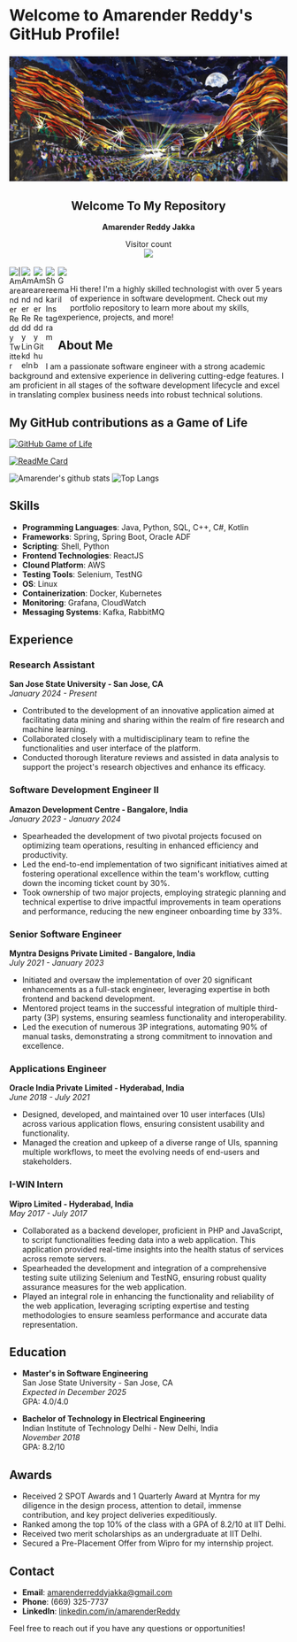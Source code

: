 # Welcome to Amarender Reddy's GitHub Profile!
###  

<p align="center">

 
 <img src="https://github.com/Skillz619/Skillz619/blob/master/RedRocks-Shreek.jpeg" alt="Hello world">

 
 <h2 align="center">Welcome To My Repository</h2>
 <p align="center"><b>Amarender Reddy Jakka</b> </p>
</p>





<p align="center"> 
  Visitor count<br>
  <img src="https://profile-counter.glitch.me/JAReddy/count.svg" />
</p>



<a href="https://x.com/imAmar_chinnu">
<img align="left" alt=" |Amarender Reddy Twitter" width="22px" src="https://img.icons8.com/color/48/000000/twitter-squared.png"/>
</a>

<a href="https://www.linkedin.com/in/amarenderreddy/">
<img align="left" alt="Amarender Reddy LinkdeIn" width="22px" src="https://img.icons8.com/color/48/000000/linkedin.png"/>
</a>

<a href="https://github.com/JAReddy">
<img align="left" alt="Amarender Reddy  Github " width="22px" src="https://img.icons8.com/nolan/64/github.png"/>
</a>

<a href="https://www.instagram.com/amarender__reddy/">
<img align="left" alt="Shreekar Instagram" width="22px" src="https://img.icons8.com/fluency/48/000000/instagram-new.png"/>
</a>

<a href="mailto:amarenderreddyjakka@gmail.com?Subject=Reaching%20out%20for%20connection!">
<img align="left" alt="Gmail" width="22px" src="https://img.icons8.com/color/48/000000/gmail-new.png"/>
</a>

<br/>


Hi there! I'm a highly skilled technologist with over 5 years of experience in software development. Check out my portfolio repository to learn more about my skills, experience, projects, and more!


## About Me

I am a passionate software engineer with a strong academic background and extensive experience in delivering cutting-edge features. I am proficient in all stages of the software development lifecycle and excel in translating complex business needs into robust technical solutions.

## My GitHub contributions as a Game of Life
[![GitHub Game of Life](https://github4life.herokuapp.com/JAReddy.gif)](https://github4life.herokuapp.com/JAReddy)



[![ReadMe Card](https://github-readme-stats.vercel.app/api/pin/?username=JAReddy&repo=CMPE138-MVPPredictor&theme=tokyonight)]([https://github.com/JAReddy/CMPE138-MVPPredictor](https://github.com/Skillz619/CMPE138-MVPPredictor))



![Amarender's github stats](https://github-readme-stats.vercel.app/api?username=JAReddy&show_icons=true&theme=tokyonight)
![Top Langs](https://github-readme-stats.vercel.app/api/top-langs/?username=JAReddy&theme=tokyonight)


## Skills

- **Programming Languages**: Java, Python, SQL, C++, C#, Kotlin
- **Frameworks**: Spring, Spring Boot, Oracle ADF
- **Scripting**: Shell, Python
- **Frontend Technologies**: ReactJS
- **Clound Platform**: AWS
- **Testing Tools**: Selenium, TestNG
- **OS**: Linux
- **Containerization**: Docker, Kubernetes
- **Monitoring**: Grafana, CloudWatch
- **Messaging Systems**: Kafka, RabbitMQ

## Experience

### Research Assistant
**San Jose State University - San Jose, CA**  
*January 2024 - Present*

- Contributed to the development of an innovative application aimed at facilitating data mining and sharing within the realm of fire research and machine learning.
- Collaborated closely with a multidisciplinary team to refine the functionalities and user interface of the platform.
- Conducted thorough literature reviews and assisted in data analysis to support the project's research objectives and enhance its efficacy.

### Software Development Engineer II
**Amazon Development Centre - Bangalore, India**  
*January 2023 - January 2024*

- Spearheaded the development of two pivotal projects focused on optimizing team operations, resulting in enhanced efficiency and productivity.
- Led the end-to-end implementation of two significant initiatives aimed at fostering operational excellence within the team's workflow, cutting down the incoming ticket count by 30%.
- Took ownership of two major projects, employing strategic planning and technical expertise to drive impactful improvements in team operations and performance, reducing the new engineer onboarding time by 33%.

### Senior Software Engineer
**Myntra Designs Private Limited - Bangalore, India**  
*July 2021 - January 2023*

- Initiated and oversaw the implementation of over 20 significant enhancements as a full-stack engineer, leveraging expertise in both frontend and backend development.
- Mentored project teams in the successful integration of multiple third-party (3P) systems, ensuring seamless functionality and interoperability.
- Led the execution of numerous 3P integrations, automating 90% of manual tasks, demonstrating a strong commitment to innovation and excellence.

### Applications Engineer
**Oracle India Private Limited - Hyderabad, India**  
*June 2018 - July 2021*

- Designed, developed, and maintained over 10 user interfaces (UIs) across various application flows, ensuring consistent usability and functionality.
- Managed the creation and upkeep of a diverse range of UIs, spanning multiple workflows, to meet the evolving needs of end-users and stakeholders.

### I-WIN Intern
**Wipro Limited - Hyderabad, India**  
*May 2017 - July 2017*

- Collaborated as a backend developer, proficient in PHP and JavaScript, to script functionalities feeding data into a web application. This application provided real-time insights into the health status of services across remote servers.
- Spearheaded the development and integration of a comprehensive testing suite utilizing Selenium and TestNG, ensuring robust quality assurance measures for the web application.
- Played an integral role in enhancing the functionality and reliability of the web application, leveraging scripting expertise and testing methodologies to ensure seamless performance and accurate data representation.

## Education

- **Master's in Software Engineering**  
  San Jose State University - San Jose, CA  
  *Expected in December 2025*  
  GPA: 4.0/4.0

- **Bachelor of Technology in Electrical Engineering**  
  Indian Institute of Technology Delhi - New Delhi, India  
  *November 2018*  
  GPA: 8.2/10


## Awards

- Received 2 SPOT Awards and 1 Quarterly Award at Myntra for my diligence in the design process, attention to detail, immense contribution, and key project deliveries expeditiously.
- Ranked among the top 10% of the class with a GPA of 8.2/10 at IIT Delhi.
- Received two merit scholarships as an undergraduate at IIT Delhi.
- Secured a Pre-Placement Offer from Wipro for my internship project.

## Contact

- **Email**: amarenderreddyjakka@gmail.com
- **Phone**: (669) 325-7737
- **LinkedIn**: [linkedin.com/in/amarenderReddy](https://www.linkedin.com/in/amarenderReddy)

Feel free to reach out if you have any questions or opportunities!